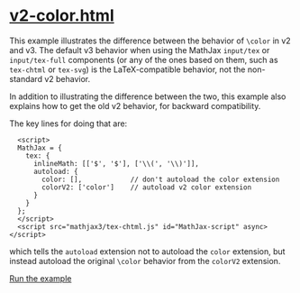 # [v2-color.html](https://mathjax.github.io/mj3-demos/v2-color.html)

This example illustrates the difference between the behavior of `\color` in v2 and v3.  The default v3 behavior when using the MathJax `input/tex` or `input/tex-full` components (or any of the ones based on them, such as `tex-chtml` or `tex-svg`) is the LaTeX-compatible behavior, not the non-standard v2 behavior.

In addition to illustrating the difference between the two, this example also explains how to get the old v2 behavior, for backward compatibility.

The key lines for doing that are:

```
  <script>
  MathJax = {
    tex: {
      inlineMath: [['$', '$'], ['\\(', '\\)']],
      autoload: {
        color: [],            // don't autoload the color extension
        colorV2: ['color']    // autoload v2 color extension
      }
    }
  };
  </script>
  <script src="mathjax3/tex-chtml.js" id="MathJax-script" async></script>
```

which tells the `autoload` extension not to autoload the `color` extension, but instead autoload the original `\color` behavior from the `colorV2` extension.

[Run the example](https://mathjax.github.io/mj3-demos/v2-color.html)
